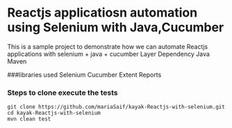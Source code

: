 # Reactjs applicatiosn automation using Selenium with Java,Cucumber
This is a sample project to demonstrate how we can automate Reactjs applications with selenium + java + cucumber Layer
Dependency
Java
Maven

###libraries used
Selenium
Cucumber
Extent Reports

### Steps to clone execute the tests
```
git clone https://github.com/mariaSaif/kayak-Reactjs-with-selenium.git
cd kayak-Reactjs-with-selenium
mvn clean test
```
